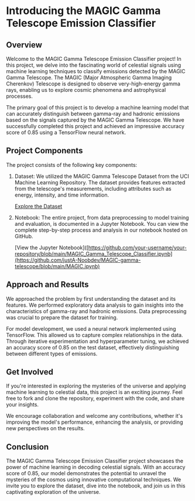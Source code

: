 Introducing the MAGIC Gamma Telescope Emission Classifier
=========================================================


Overview
--------

Welcome to the MAGIC Gamma Telescope Emission Classifier project! In this project, we delve into the fascinating world of celestial signals using machine learning techniques to classify emissions detected by the MAGIC Gamma Telescope. The MAGIC (Major Atmospheric Gamma Imaging Cherenkov) Telescope is designed to observe very-high-energy gamma rays, enabling us to explore cosmic phenomena and astrophysical processes.

The primary goal of this project is to develop a machine learning model that can accurately distinguish between gamma-ray and hadronic emissions based on the signals captured by the MAGIC Gamma Telescope. We have successfully completed this project and achieved an impressive accuracy score of 0.85 using a TensorFlow neural network.

Project Components
------------------

The project consists of the following key components:

1.  Dataset: We utilized the MAGIC Gamma Telescope Dataset from the UCI Machine Learning Repository. The dataset provides features extracted from the telescope's measurements, including attributes such as energy, intensity, and time information.

    [Explore the Dataset](https://archive.ics.uci.edu/ml/datasets/magic+gamma+telescope)

2.  Notebook: The entire project, from data preprocessing to model training and evaluation, is documented in a Jupyter Notebook. You can view the complete step-by-step process and analysis in our notebook hosted on GitHub.

    [View the Jupyter Notebook]([https://github.com/your-username/your-repository/blob/main/MAGIC_Gamma_Telescope_Classifier.ipynb](https://github.com/justA-Noobdev/MAGIC-gamma-telescope/blob/main/MAGIC.ipynb)

Approach and Results
--------------------

We approached the problem by first understanding the dataset and its features. We performed exploratory data analysis to gain insights into the characteristics of gamma-ray and hadronic emissions. Data preprocessing was crucial to prepare the dataset for training.

For model development, we used a neural network implemented using TensorFlow. This allowed us to capture complex relationships in the data. Through iterative experimentation and hyperparameter tuning, we achieved an accuracy score of 0.85 on the test dataset, effectively distinguishing between different types of emissions.

Get Involved
------------

If you're interested in exploring the mysteries of the universe and applying machine learning to celestial data, this project is an exciting journey. Feel free to fork and clone the repository, experiment with the code, and share your insights.

We encourage collaboration and welcome any contributions, whether it's improving the model's performance, enhancing the analysis, or providing new perspectives on the results.

Conclusion
----------

The MAGIC Gamma Telescope Emission Classifier project showcases the power of machine learning in decoding celestial signals. With an accuracy score of 0.85, our model demonstrates the potential to unravel the mysteries of the cosmos using innovative computational techniques. We invite you to explore the dataset, dive into the notebook, and join us in this captivating exploration of the universe.
